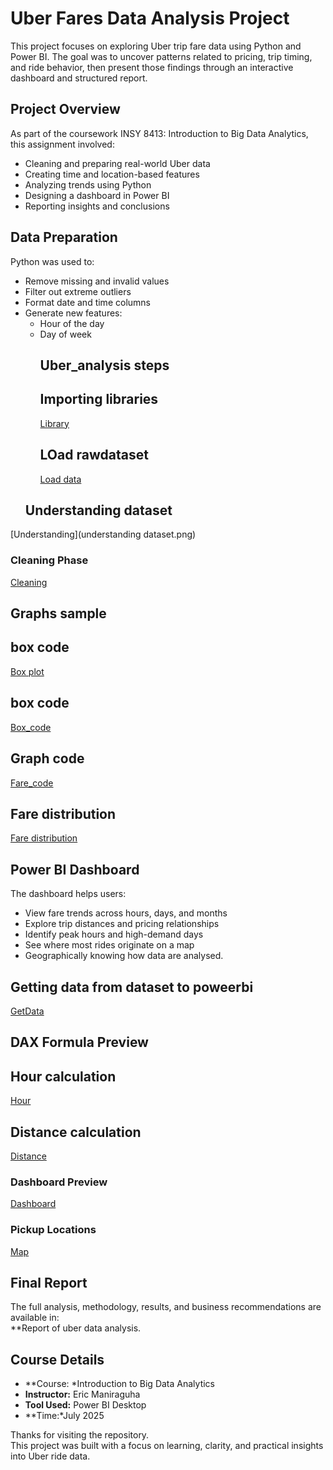 #  Uber Fares Data Analysis Project

This project focuses on exploring Uber trip fare data using Python and Power BI. 
The goal was to uncover patterns related to pricing, trip timing, and ride behavior, 
then present those findings through an interactive dashboard and structured report.
## Project Overview

As part of the coursework INSY 8413: Introduction to Big Data Analytics, this assignment involved:
- Cleaning and preparing real-world Uber data
- Creating time and location-based features
- Analyzing trends using Python
- Designing a dashboard in Power BI
- Reporting insights and conclusions

## Data Preparation

Python was used to:
- Remove missing and invalid values
- Filter out extreme outliers
- Format date and time columns
- Generate new features:
  - Hour of the day
  - Day of week
    ## Uber_analysis steps
    ## Importing libraries
    [Library](Imports_to_be_used.png)
    ## LOad rawdataset
    [Load data](Load_rawset.png)
   ## Understanding dataset
[Understanding](understanding dataset.png)
### Cleaning Phase  
[Cleaning](clean_data.png)
## Graphs sample
## box code
[Box plot](boxplot.png)
## box code
[Box_code](boxplot_code.png)
## Graph code
[Fare_code](fare_distribution_graph_code.png)
## Fare distribution
[Fare distribution](fare_distribution_graph.png)
## Power BI Dashboard

The dashboard helps users:
- View fare trends across hours, days, and months
- Explore trip distances and pricing relationships
- Identify peak hours and high-demand days
- See where most rides originate on a map
- Geographically knowing how data are analysed.
  
 
## Getting data from dataset to poweerbi
[GetData](getdata_from_uber.png)
## DAX Formula Preview 
## Hour calculation
[Hour](Hour_calculation.png)
## Distance calculation
[Distance](Distance_calculation.png)
### Dashboard Preview 
[Dashboard](uber_dashboard.png)
### Pickup Locations  
[Map](mappowerbi.png)
##  Final Report

The full analysis, methodology, results, and business recommendations are available in:  
**Report of uber data analysis.

##  Course Details

- **Course: *Introduction to Big Data Analytics  
- **Instructor:** Eric Maniraguha  
- **Tool Used:** Power BI Desktop  
- **Time:*July 2025

Thanks for visiting the repository.  
This project was built with a focus on learning, clarity, and practical insights into Uber ride data.
